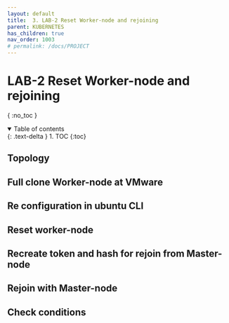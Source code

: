 ```yaml
---
layout: default
title:  3. LAB-2 Reset Worker-node and rejoining
parent: KUBERNETES
has_children: true
nav_order: 1003
# permalink: /docs/PROJECT
---
```


# LAB-2 Reset Worker-node and rejoining

{ :no_toc }

<details open markdown="block">  
  <summary>
    Table of contents
  </summary>
  {: .text-delta }
1. TOC  
{:toc}
</details>

## Topology

## Full clone Worker-node at VMware

## Re configuration in ubuntu CLI

## Reset worker-node

## Recreate token and hash for rejoin from Master-node

## Rejoin with Master-node  

## Check conditions